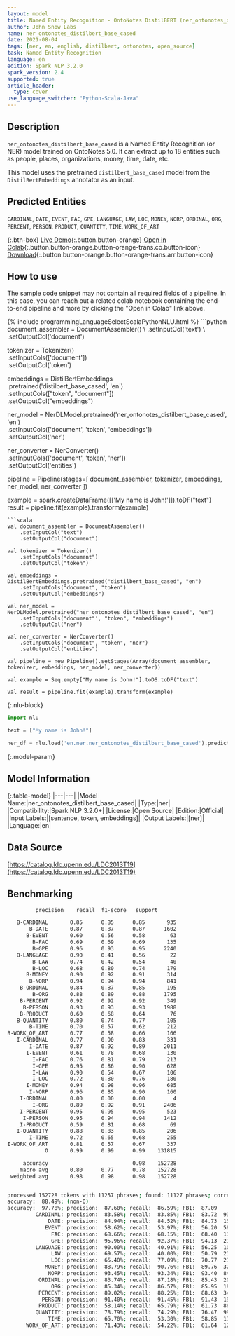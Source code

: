 ```yaml
---
layout: model
title: Named Entity Recognition - OntoNotes DistilBERT (ner_ontonotes_distilbert_base_cased)
author: John Snow Labs
name: ner_ontonotes_distilbert_base_cased
date: 2021-08-04
tags: [ner, en, english, distilbert, ontonotes, open_source]
task: Named Entity Recognition
language: en
edition: Spark NLP 3.2.0
spark_version: 2.4
supported: true
article_header:
  type: cover
use_language_switcher: "Python-Scala-Java"
---
```


## Description

`ner_ontonotes_distilbert_base_cased` is a Named Entity Recognition (or NER) model trained on OntoNotes 5.0. It can extract up to 18 entities such as people, places, organizations, money, time, date, etc.

This model uses the pretrained `distilbert_base_cased` model from the `DistilBertEmbeddings` annotator as an input.

## Predicted Entities

`CARDINAL`, `DATE`, `EVENT`, `FAC`, `GPE`, `LANGUAGE`, `LAW`, `LOC`, `MONEY`, `NORP`, `ORDINAL`, `ORG`, `PERCENT`, `PERSON`, `PRODUCT`, `QUANTITY`, `TIME`, `WORK_OF_ART`

{:.btn-box}
[Live Demo](https://demo.johnsnowlabs.com/public/NER_EN_18){:.button.button-orange}
[Open in Colab](https://colab.research.google.com/github/JohnSnowLabs/spark-nlp-workshop/blob/master/tutorials/streamlit_notebooks/NER_EN.ipynb){:.button.button-orange.button-orange-trans.co.button-icon}
[Download](https://s3.amazonaws.com/auxdata.johnsnowlabs.com/public/models/ner_ontonotes_distilbert_base_cased_en_3.2.0_2.4_1628079072311.zip){:.button.button-orange.button-orange-trans.arr.button-icon}

## How to use

The sample code snippet may not contain all required fields of a pipeline. In this case, you can reach out a related colab notebook containing the end-to-end pipeline and more by clicking the "Open in Colab" link above.




<div class="tabs-box" markdown="1">
{% include programmingLanguageSelectScalaPythonNLU.html %}
```python
document_assembler = DocumentAssembler() \
    .setInputCol('text') \
    .setOutputCol('document')

tokenizer = Tokenizer() \
    .setInputCols(['document']) \
    .setOutputCol('token')

embeddings = DistilBertEmbeddings\
      .pretrained('distilbert_base_cased', 'en')\
      .setInputCols(["token", "document"])\
      .setOutputCol("embeddings")

ner_model = NerDLModel.pretrained('ner_ontonotes_distilbert_base_cased', 'en') \
    .setInputCols(['document', 'token', 'embeddings']) \
    .setOutputCol('ner')

ner_converter = NerConverter() \
    .setInputCols(['document', 'token', 'ner']) \
    .setOutputCol('entities')

pipeline = Pipeline(stages=[
    document_assembler, 
    tokenizer,
    embeddings,
    ner_model,
    ner_converter
])

example = spark.createDataFrame([['My name is John!']]).toDF("text")
result = pipeline.fit(example).transform(example)
```
```scala
val document_assembler = DocumentAssembler() 
    .setInputCol("text") 
    .setOutputCol("document")

val tokenizer = Tokenizer() 
    .setInputCols("document") 
    .setOutputCol("token")

val embeddings = DistilBertEmbeddings.pretrained("distilbert_base_cased", "en")
    .setInputCols("document", "token") 
    .setOutputCol("embeddings")

val ner_model = NerDLModel.pretrained("ner_ontonotes_distilbert_base_cased", "en") 
    .setInputCols("document"', "token", "embeddings") 
    .setOutputCol("ner")

val ner_converter = NerConverter() 
    .setInputCols("document", "token", "ner") 
    .setOutputCol("entities")

val pipeline = new Pipeline().setStages(Array(document_assembler, tokenizer, embeddings, ner_model, ner_converter))

val example = Seq.empty["My name is John!"].toDS.toDF("text")

val result = pipeline.fit(example).transform(example)
```

{:.nlu-block}
```python
import nlu

text = ["My name is John!"]

ner_df = nlu.load('en.ner.ner_ontonotes_distilbert_base_cased').predict(text, output_level='token')
```
</div>

{:.model-param}
## Model Information

{:.table-model}
|---|---|
|Model Name:|ner_ontonotes_distilbert_base_cased|
|Type:|ner|
|Compatibility:|Spark NLP 3.2.0+|
|License:|Open Source|
|Edition:|Official|
|Input Labels:|[sentence, token, embeddings]|
|Output Labels:|[ner]|
|Language:|en|

## Data Source

[https://catalog.ldc.upenn.edu/LDC2013T19](https://catalog.ldc.upenn.edu/LDC2013T19)

## Benchmarking

```bash
         precision    recall  f1-score   support

   B-CARDINAL       0.85      0.85      0.85       935
       B-DATE       0.87      0.87      0.87      1602
      B-EVENT       0.60      0.56      0.58        63
        B-FAC       0.69      0.69      0.69       135
        B-GPE       0.96      0.93      0.95      2240
   B-LANGUAGE       0.90      0.41      0.56        22
        B-LAW       0.74      0.42      0.54        40
        B-LOC       0.68      0.80      0.74       179
      B-MONEY       0.90      0.92      0.91       314
       B-NORP       0.94      0.94      0.94       841
    B-ORDINAL       0.84      0.87      0.85       195
        B-ORG       0.88      0.89      0.88      1795
    B-PERCENT       0.92      0.92      0.92       349
     B-PERSON       0.93      0.93      0.93      1988
    B-PRODUCT       0.60      0.68      0.64        76
   B-QUANTITY       0.80      0.74      0.77       105
       B-TIME       0.70      0.57      0.62       212
B-WORK_OF_ART       0.77      0.58      0.66       166
   I-CARDINAL       0.77      0.90      0.83       331
       I-DATE       0.87      0.92      0.89      2011
      I-EVENT       0.61      0.78      0.68       130
        I-FAC       0.76      0.81      0.79       213
        I-GPE       0.95      0.86      0.90       628
        I-LAW       0.90      0.54      0.67       106
        I-LOC       0.72      0.80      0.76       180
      I-MONEY       0.94      0.98      0.96       685
       I-NORP       0.96      0.85      0.90       160
    I-ORDINAL       0.00      0.00      0.00         4
        I-ORG       0.89      0.92      0.91      2406
    I-PERCENT       0.95      0.95      0.95       523
     I-PERSON       0.95      0.94      0.94      1412
    I-PRODUCT       0.59      0.81      0.68        69
   I-QUANTITY       0.88      0.83      0.85       206
       I-TIME       0.72      0.65      0.68       255
I-WORK_OF_ART       0.81      0.57      0.67       337
            O       0.99      0.99      0.99    131815

     accuracy                           0.98    152728
    macro avg       0.80      0.77      0.78    152728
 weighted avg       0.98      0.98      0.98    152728


processed 152728 tokens with 11257 phrases; found: 11127 phrases; correct: 9747.
accuracy:  88.49%; (non-O)
accuracy:  97.78%; precision:  87.60%; recall:  86.59%; FB1:  87.09
         CARDINAL: precision:  83.58%; recall:  83.85%; FB1:  83.72  938
             DATE: precision:  84.94%; recall:  84.52%; FB1:  84.73  1594
            EVENT: precision:  58.62%; recall:  53.97%; FB1:  56.20  58
              FAC: precision:  68.66%; recall:  68.15%; FB1:  68.40  134
              GPE: precision:  95.96%; recall:  92.37%; FB1:  94.13  2156
         LANGUAGE: precision:  90.00%; recall:  40.91%; FB1:  56.25  10
              LAW: precision:  69.57%; recall:  40.00%; FB1:  50.79  23
              LOC: precision:  65.40%; recall:  77.09%; FB1:  70.77  211
            MONEY: precision:  88.79%; recall:  90.76%; FB1:  89.76  321
             NORP: precision:  93.45%; recall:  93.34%; FB1:  93.40  840
          ORDINAL: precision:  83.74%; recall:  87.18%; FB1:  85.43  203
              ORG: precision:  85.34%; recall:  86.57%; FB1:  85.95  1821
          PERCENT: precision:  89.02%; recall:  88.25%; FB1:  88.63  346
           PERSON: precision:  91.40%; recall:  91.45%; FB1:  91.43  1989
          PRODUCT: precision:  58.14%; recall:  65.79%; FB1:  61.73  86
         QUANTITY: precision:  78.79%; recall:  74.29%; FB1:  76.47  99
             TIME: precision:  65.70%; recall:  53.30%; FB1:  58.85  172
      WORK_OF_ART: precision:  71.43%; recall:  54.22%; FB1:  61.64  126
```